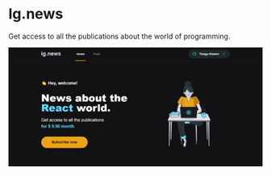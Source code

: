 # Ig.news

Get access to all the publications about the world of programming.

![alt imagem da aplicação](https://github.com/euthribeiro/ig-news/blob/master/public/exemple.PNG?raw=true)
